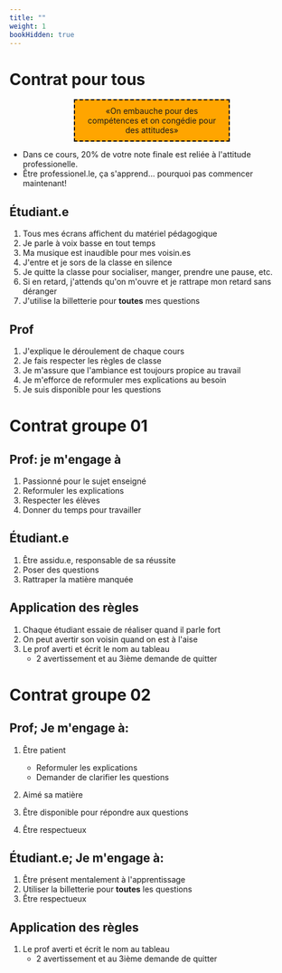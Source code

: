 ```yaml
---
title: ""
weight: 1
bookHidden: true
---
```



# Contrat pour tous

<center>
<div style="background-color:orange;width:50%;border:2px dashed black;padding:10px">
«On embauche pour des compétences et on congédie pour des attitudes»	
</div>
</center>

* Dans ce cours, 20% de votre note finale est reliée à l'attitude professionelle.
* Être professionel.le, ça s'apprend... pourquoi pas commencer maintenant!


## Étudiant.e

1. Tous mes écrans affichent du matériel pédagogique
1. Je parle à voix basse en tout temps
1. Ma musique est inaudible pour mes voisin.es
1. J'entre et je sors de la classe en silence
1. Je quitte la classe pour socialiser, manger, prendre une pause, etc.
1. Si en retard, j'attends qu'on m'ouvre et je rattrape mon retard sans déranger
1. J'utilise la billetterie pour **toutes** mes questions


## Prof

1. J'explique le déroulement de chaque cours
1. Je fais respecter les règles de classe 
1. Je m'assure que l'ambiance est toujours propice au travail
1. Je m'efforce de reformuler mes explications au besoin
1. Je suis disponible pour les questions

# Contrat groupe 01

## Prof: je m'engage à


1. Passionné pour le sujet enseigné
1. Reformuler les explications
1. Respecter les élèves
1. Donner du temps pour travailler

## Étudiant.e

1. Être assidu.e, responsable de sa réussite
1. Poser des questions
1. Rattraper la matière manquée



## Application des règles

1. Chaque étudiant essaie de réaliser quand il parle fort
1. On peut avertir son voisin quand on est à l'aise
1. Le prof averti et écrit le nom au tableau
    * 2 avertissement et au 3ième demande de quitter


# Contrat groupe 02

## Prof; Je m'engage à:

1. Être patient
    * Reformuler les explications
    * Demander de clarifier les questions

1. Aimé sa matière
1. Être disponible pour répondre aux questions
1. Être respectueux

## Étudiant.e; Je m'engage à:

1. Être présent mentalement à l'apprentissage
1. Utiliser la billetterie pour **toutes** les questions
1. Être respectueux



## Application des règles

1. Le prof averti et écrit le nom au tableau
    * 2 avertissement et au 3ième demande de quitter




